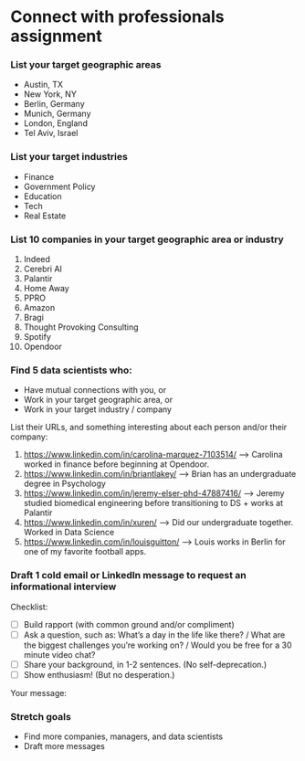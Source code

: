 # Connect with professionals assignment


### List your target geographic areas

- Austin, TX
- New York, NY
- Berlin, Germany
- Munich, Germany
- London, England
- Tel Aviv, Israel


### List your target industries

- Finance
- Government Policy
- Education
- Tech
- Real Estate


### List 10 companies in your target geographic area or industry

1. Indeed
2. Cerebri AI
3. Palantir
4. Home Away
5. PPRO
6. Amazon
7. Bragi
8. Thought Provoking Consulting
9. Spotify
10. Opendoor


### Find 5 data scientists who:
- Have mutual connections with you, or
- Work in your target geographic area, or
- Work in your target industry / company

List their URLs, and something interesting about each person and/or their company:

1. https://www.linkedin.com/in/carolina-marquez-7103514/ --> Carolina worked in finance before beginning at Opendoor.
2. https://www.linkedin.com/in/briantlakey/ --> Brian has an undergraduate degree in Psychology
3. https://www.linkedin.com/in/jeremy-elser-phd-47887416/  --> Jeremy studied biomedical engineering before transitioning to DS + works at Palantir
4. https://www.linkedin.com/in/xuren/ --> Did our undergraduate together. Worked in Data Science
5. https://www.linkedin.com/in/louisguitton/ --> Louis works in Berlin for one of my favorite football apps.


### Draft 1 cold email or LinkedIn message to request an informational interview

Checklist:

- [ ] Build rapport (with common ground and/or compliment)
- [ ] Ask a question, such as: What’s a day in the life like there? / What are the biggest challenges you’re working on? / Would you be free for a 30 minute video chat?
- [ ] Share your background, in 1-2 sentences. (No self-deprecation.)
- [ ] Show enthusiasm! (But no desperation.)

Your message:




### Stretch goals

- Find more companies, managers, and data scientists
- Draft more messages
